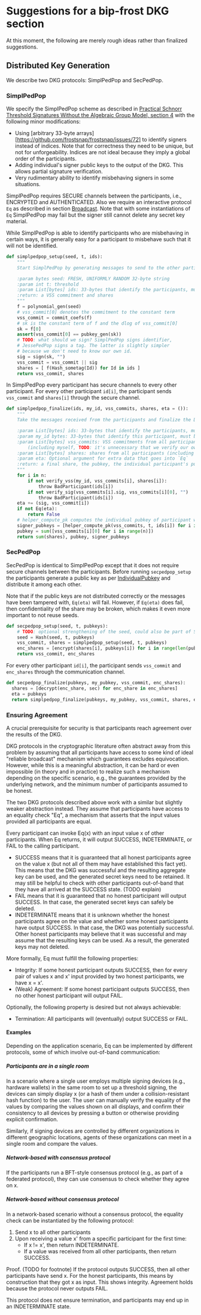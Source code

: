 # Suggestions for a bip-frost DKG section

At this moment, the following are merely rough ideas rather than finalized suggestions.

## Distributed Key Generation

<!-- FROST requires a DKG -->
<!-- While there are many ways to instantiate a DKG this BIP specifies a simple DKG in a modular fashion. -->

<!-- TODO: We should mention that before sending funds to an address the signers should've created a signature. -->

<!-- - Do we want to support some sort of share backup scheme (see also [repairable threshold sigs](https://github.com/chelseakomlo/talks/blob/master/2019-combinatorial-schemes/A_Survey_and_Refinement_of_Repairable_Threshold_Schemes.pdf))that sends share encrypted-to-self to other signers? As long as one other signer cooperates we can restore. -->

We describe two DKG protocols: SimplPedPop and SecPedPop.

### SimplPedPop

We specify the SimplPedPop scheme as described in [Practical Schnorr Threshold Signatures
Without the Algebraic Group Model, section 4](https://eprint.iacr.org/2023/899.pdf) with the following minor modifications:

- Using [arbitrary 33-byte arrays][https://github.com/frostsnap/frostsnap/issues/72] to identify signers instead of indices. Note that for correctness they need to be unique, but not for unforgeability. Indices are not ideal because they imply a global order of the participants.
- Adding individual's signer public keys to the output of the DKG. This allows partial signature verification.
- Very rudimentary ability to identify misbehaving signers in some situations.

SimplPedPop requires SECURE channels between the participants, i.e., ENCRYPTED and AUTHENTICATED.
Also we require an interactive protocol `Eq` as described in section [Broadcast](TODO).
Note that with some instantiations of `Eq` SimplPedPop may fail but the signer still cannot delete any secret key material.

While SimplPedPop is able to identify participants who are misbehaving in certain ways, it is generally easy for a participant to misbehave such that it will not be identified.

```python
def simplpedpop_setup(seed, t, ids):
    """
    Start SimplPedPop by generating messages to send to the other participants.

    :param bytes seed: FRESH, UNIFORMLY RANDOM 32-byte string
    :param int t: threshold
    :param List[bytes] ids: 33-bytes that identify the participants, must be unique
    :return: a VSS commitment and shares
    """
    f = polynomial_gen(seed)
    # vss_commit[0] denotes the commitment to the constant term
    vss_commit = commit_coefs(f)
    # sk is the constant term of f and the dlog of vss_commit[0]
    sk = f[0]
    assert(vss_commit[0] == pubkey_gen(sk))
    # TODO: what should we sign? SimplPedPop signs identifier,
    # JessePedPop signs a tag. The latter is slightly simpler
    # because we don't need to know our own id.
    sig = sign(sk, "")
    vss_commit = vss_commit || sig
    shares = [ f(Hash_sometag(Id)) for Id in ids ]
    return vss_commit, shares
```

In SimplPedPop every participant has secure channels to every other participant.
For every other participant `id[i]`, the participant sends `vss_commit` and `shares[i]` through the secure channel.

```python
def simplpedpop_finalize(ids, my_id, vss_commits, shares, eta = ()):
    """
    Take the messages received from the participants and finalize the DKG

    :param List[bytes] ids: 33-bytes that identify the participants, must be unique
    :param my_id bytes: 33-bytes that identify this participant, must be in ids
    :param List[bytes] vss_commits: VSS commitments from all participants
        (including myself, TODO: it's unnecessary that we verify our own vss_commit)
    :param List[bytes] shares: shares from all participants (including myself)
    :param eta: Optional argument for extra data that goes into `Eq`
    :return: a final share, the pubkey, the individual participant's pubkeys
    """
    for i in n:
        if not verify_vss(my_id, vss_commits[i], shares[i]):
            throw BadParticipant(ids[i])
        if not verify_sig(vss_commits[i].sig, vss_commits[i][0], "")
            throw BadParticipant(ids[i])
    eta += (sig, vss_commit[i])
    if not Eq(eta):
        return False
    # helper_compute_pk computes the individual pubkey of participant with the given id
    signer_pubkeys = [helper_compute_pk(vss_commits, t, ids[i]) for i in range(n)]
    pubkey = sum([vss_commits[i][0] for i in range(n)])
    return sum(shares), pubkey, signer_pubkeys
```

### SecPedPop

SecPedPop is identical to SimplPedPop except that it does not require secure channels between the participants.
Before running `secpedpop_setup` the participants generate a public key as per [IndividualPubkey](https://github.com/bitcoin/bips/blob/master/bip-0327.mediawiki#key-generation-of-an-individual-signer) and distribute it among each other.

Note that if the public keys are not distributed correctly or the messages have been tampered with, `Eq(eta)` will fail.
However, if `Eq(eta)` does fail, then confidentiality of the share may be broken, which makes it even more important to not reuse seeds.

```python
def secpedpop_setup(seed, t, pubkeys):
    # TODO: optional strengthening of the seed, could also be part of SimplPedPop
    seed = Hash(seed, t, pubkeys)
    vss_commit, shares = simplpedpop_setup(seed, t, pubkeys)
    enc_shares = [encrypt(shares[i], pubkeys[i]) for i in range(len(pubkeys))
    return vss_commit, enc_shares
```

For every other participant `id[i]`, the participant sends `vss_commit` and `enc_shares` through the communication channel.

```python
def secpedpop_finalize(pubkeys, my_pubkey, vss_commit, enc_shares):
  shares = [decrypt(enc_share, sec) for enc_share in enc_shares]
  eta = pubkeys
  return simplpedpop_finalize(pubkeys, my_pubkey, vss_commit, shares, eta):
```

### Ensuring Agreement
<!-- TODO: The term agreement is overloaded here. -->
<!-- TODO: Explain a bit more... What could go wrong if participants don't agree: They may use different aggregate keys. Or some may use the resulting  aggregate key while others delete the secrets. -->
A crucial prerequisite for security is that participants reach agreement over the results of the DKG.

DKG protocols in the cryptographic literature often abstract away from this problem
by assuming that all participants have access to some kind of ideal "reliable broadcast" mechanism which guarantees excludes equivocation.
However, while this is a meaningful abstraction, it can be hard or even impossible (in theory and in practice) to realize such a mechanism depending on the specific scenario, e.g., the guarantees provided by the underlying network, and the minimum number of participants assumed to be honest.

The two DKG protocols described above work with a similar but slightly weaker abstraction instead.
They assume that participants have access to an equality check "Eq", a mechanism that asserts that the input values provided all participants are equal.

<!-- TODO should the ids be inputs, too? -->
Every participant can invoke Eq(x) with an input value x of other participants. When Eq returns, it will output SUCCESS, INDETERMINATE, or FAIL to the calling participant.
 - SUCCESS means that it is guaranteed that all honest participants agree on the value x (but not all of them may have established this fact yet). This means that the DKG was successful and the resulting aggregate key can be used, and the generated secret keys need to be retained. It may still be helpful to check with other participants out-of-band that they have all arrived at the SUCCESS state. (TODO explain)
 - FAIL means that it is guaranteed that no honest participant will output SUCCESS. In that case, the generated secret keys can safely be deleted.
 - INDETERMINATE means that it is unknown whether the honest participants agree on the value and whether some honest participants have output SUCCESS.
   In that case, the DKG was potentially successful. Other honest participants may believe that it was successful and may assume that the resulting keys can be used. As a result, the generated keys may not deleted.

More formally, Eq must fulfill the following properties:
 - Integrity: If some honest participant outputs SUCCESS, then for every pair of values x and x' input provided by two honest participants, we have x = x'.
 - (Weak) Agreement: If some honest participant outputs SUCCESS, then no other honest participant will output FAIL.

Optionally, the following property is desired but not always achievable:
 - Termination: All participants will (eventually) output SUCCESS or FAIL.

#### Examples
<!-- TODO expand these scenarios. Related them to SUCCESS, FAIL, INDETERMINATE -->
Depending on the application scenario, Eq can be implemented by different protocols, some of which involve out-of-band communication:

##### Participants are in a single room 
In a scenario where a single user employs multiple signing devices (e.g., hardware wallets) in the same room to set up a threshold signing, the devices can simply display x (or a hash of them under a collision-resistant hash function) to the user. The user can manually verify the equality of the values by comparing the values shown on all displays, and confirm their consistency to all devices by pressing a button or otherwise providing explicit confirmation.

Similarly, if signing devices are controlled by different organizations in different geographic locations, agents of these organizations can meet in a single room and compare the values.

##### Network-based with consensus protocol
If the participants run a BFT-style consensus protocol (e.g., as part of a federated protocol), they can use consensus to check whether they agree on x.

##### Network-based without consensus protocol
In a network-based scenario without a consensus protocol, the equality check can be instantiated by the following protocol:
   1. Send x to all other participants
   2. Upon receiving a value x' from a specific participant for the first time:
       - If x != x', then return INDETERMINATE.
       - If a value was received from all other participants, then return SUCCESS.

Proof. (TODO for footnote) If the protocol outputs SUCCESS, then all other participants have send x. For the honest participants, this means by construction that they got x as input. This shows integrity. Agreement holds because the protocol never outputs FAIL.

This protocol does not ensure termination, and participants may end up in an INDETERMINATE state.


